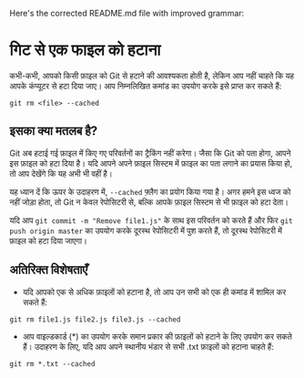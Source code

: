 Here's the corrected README.md file with improved grammar:

# गिट से एक फाइल को हटाना

कभी-कभी, आपको किसी फ़ाइल को Git से हटाने की आवश्यकता होती है, लेकिन आप नहीं चाहते कि यह आपके कंप्यूटर से हटा दिया जाए। आप निम्नलिखित कमांड का उपयोग करके इसे प्राप्त कर सकते हैं:

`git rm <file> --cached`

## इसका क्या मतलब है?

Git अब हटाई गई फ़ाइल में किए गए परिवर्तनों का ट्रैकिंग नहीं करेगा। जैसा कि Git को पता होगा, आपने इस फ़ाइल को हटा दिया है। यदि आपने अपने फ़ाइल सिस्टम में फ़ाइल का पता लगाने का प्रयास किया हो, तो आप देखेंगे कि यह अभी भी वहीं है।

यह ध्यान दें कि ऊपर के उदाहरण में, `--cached` फ़्लैग का प्रयोग किया गया है। अगर हमने इस ध्वज को नहीं जोड़ा होता, तो Git न केवल रेपोसिटरी से, बल्कि आपके फ़ाइल सिस्टम से भी फ़ाइल को हटा देता।

यदि आप `git commit -m "Remove file1.js"` के साथ इस परिवर्तन को करते हैं और फिर `git push origin master` का उपयोग करके दूरस्थ रेपोसिटरी में पुश करते हैं, तो दूरस्थ रेपोसिटरी में फ़ाइल को हटा दिया जाएगा।

## अतिरिक्त विशेषताएँ

- यदि आपको एक से अधिक फ़ाइलों को हटाना है, तो आप उन सभी को एक ही कमांड में शामिल कर सकते हैं:

`git rm file1.js file2.js file3.js --cached`

- आप वाइल्डकार्ड (\*) का उपयोग करके समान प्रकार की फ़ाइलों को हटाने के लिए उपयोग कर सकते हैं। उदाहरण के लिए, यदि आप अपने स्थानीय भंडार से सभी .txt फ़ाइलों को हटाना चाहते हैं:

`git rm *.txt --cached`
